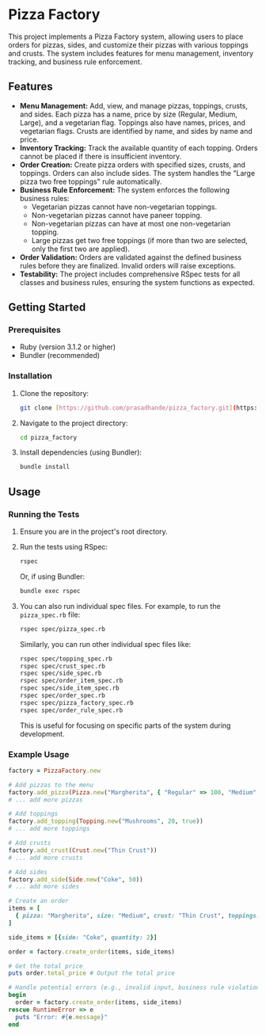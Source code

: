# Pizza Factory

This project implements a Pizza Factory system, allowing users to place orders for pizzas, sides, and customize their pizzas with various toppings and crusts. The system includes features for menu management, inventory tracking, and business rule enforcement.

## Features

*   **Menu Management:**  Add, view, and manage pizzas, toppings, crusts, and sides.  Each pizza has a name, price by size (Regular, Medium, Large), and a vegetarian flag. Toppings also have names, prices, and vegetarian flags. Crusts are identified by name, and sides by name and price.
*   **Inventory Tracking:**  Track the available quantity of each topping.  Orders cannot be placed if there is insufficient inventory.
*   **Order Creation:** Create pizza orders with specified sizes, crusts, and toppings.  Orders can also include sides.  The system handles the "Large pizza two free toppings" rule automatically.
*   **Business Rule Enforcement:** The system enforces the following business rules:
    *   Vegetarian pizzas cannot have non-vegetarian toppings.
    *   Non-vegetarian pizzas cannot have paneer topping.
    *   Non-vegetarian pizzas can have at most one non-vegetarian topping.
    *   Large pizzas get two free toppings (if more than two are selected, only the first two are applied).
*   **Order Validation:**  Orders are validated against the defined business rules before they are finalized.  Invalid orders will raise exceptions.
*   **Testability:** The project includes comprehensive RSpec tests for all classes and business rules, ensuring the system functions as expected.

## Getting Started

### Prerequisites

*   Ruby (version 3.1.2 or higher)
*   Bundler (recommended)

### Installation

1.  Clone the repository:

    ```bash
    git clone [https://github.com/prasadhande/pizza_factory.git](https://www.google.com/search?q=https://github.com/YOUR_USERNAME/pizza_factory.git)  # Replace with your repo URL
    ```

2.  Navigate to the project directory:

    ```bash
    cd pizza_factory
    ```

3.  Install dependencies (using Bundler):

    ```bash
    bundle install
    ```

## Usage

### Running the Tests

1.  Ensure you are in the project's root directory.
2.  Run the tests using RSpec:

    ```bash
    rspec
    ```

    Or, if using Bundler:

    ```bash
    bundle exec rspec
    ```

3. You can also run individual spec files. For example, to run the `pizza_spec.rb` file:

    ```bash
    rspec spec/pizza_spec.rb
    ```

    Similarly, you can run other individual spec files like:

    ```bash
    rspec spec/topping_spec.rb
    rspec spec/crust_spec.rb
    rspec spec/side_spec.rb
    rspec spec/order_item_spec.rb
    rspec spec/side_item_spec.rb
    rspec spec/order_spec.rb
    rspec spec/pizza_factory_spec.rb
    rspec spec/order_rule_spec.rb
    ```

    This is useful for focusing on specific parts of the system during development.


### Example Usage 

```ruby
factory = PizzaFactory.new

# Add pizzas to the menu
factory.add_pizza(Pizza.new("Margherita", { "Regular" => 100, "Medium" => 150, "Large" => 200 }, true))
# ... add more pizzas

# Add toppings
factory.add_topping(Topping.new("Mushrooms", 20, true))
# ... add more toppings

# Add crusts
factory.add_crust(Crust.new("Thin Crust"))
# ... add more crusts

# Add sides
factory.add_side(Side.new("Coke", 50))
# ... add more sides

# Create an order
items = [
  { pizza: "Margherita", size: "Medium", crust: "Thin Crust", toppings: ["Mushrooms"] }
]

side_items = [{side: "Coke", quantity: 2}]

order = factory.create_order(items, side_items)

# Get the total price
puts order.total_price # Output the total price

# Handle potential errors (e.g., invalid input, business rule violations)
begin
  order = factory.create_order(items, side_items)
rescue RuntimeError => e
  puts "Error: #{e.message}"
end
